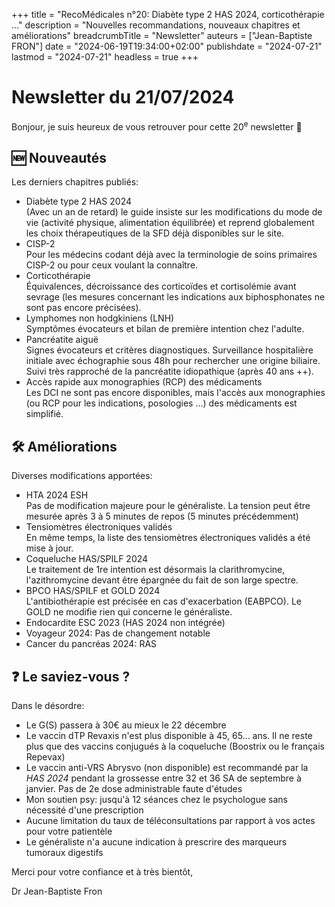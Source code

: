 +++
title = "RecoMédicales n°20: Diabète type 2 HAS 2024, corticothérapie ..."
description = "Nouvelles recommandations, nouveaux chapitres et améliorations"
breadcrumbTitle = "Newsletter"
auteurs = ["Jean-Baptiste FRON"]
date = "2024-06-19T19:34:00+02:00"
publishdate = "2024-07-21"
lastmod = "2024-07-21"
headless = true
+++

# Newsletter du 21/07/2024

Bonjour, je suis heureux de vous retrouver pour cette 20<sup>e</sup> newsletter 📰

## 🆕 Nouveautés

Les derniers chapitres publiés:

- Diabète type 2 HAS 2024  
  (Avec un an de retard) le guide insiste sur les modifications du mode de vie (activité physique, alimentation équilibrée) et reprend globalement les choix thérapeutiques de la SFD déjà disponibles sur le site.
- CISP-2  
  Pour les médecins codant déjà avec la terminologie de soins primaires CISP-2 ou pour ceux voulant la connaître.
- Corticothérapie  
  Équivalences, décroissance des corticoïdes et cortisolémie avant sevrage (les mesures concernant les indications aux biphosphonates ne sont pas encore précisées).
- Lymphomes non hodgkiniens (LNH)  
  Symptômes évocateurs et bilan de première intention chez l'adulte.
- Pancréatite aiguë  
  Signes évocateurs et critères diagnostiques. Surveillance hospitalière initiale avec échographie sous 48h pour rechercher une origine biliaire. Suivi très rapproché de la pancréatite idiopathique (après 40 ans ++).
- Accès rapide aux monographies (RCP) des médicaments  
  Les DCI ne sont pas encore disponibles, mais l'accès aux monographies (ou RCP pour les indications, posologies ...) des médicaments est simplifié.

## 🛠️ Améliorations

Diverses modifications apportées:

- HTA 2024 ESH  
  Pas de modification majeure pour le généraliste. La tension peut être mesurée après 3 à 5 minutes de repos (5 minutes précédemment)
- Tensiomètres électroniques validés  
  En même temps, la liste des tensiomètres électroniques validés a été mise à jour.
- Coqueluche HAS/SPILF 2024  
  Le traitement de 1re intention est désormais la clarithromycine, l'azithromycine devant être épargnée du fait de son large spectre.
- BPCO HAS/SPILF et GOLD 2024  
  L'antibiothérapie est précisée en cas d'exacerbation (EABPCO). Le GOLD ne modifie rien qui concerne le généraliste.
- Endocardite ESC 2023 (HAS 2024 non intégrée)
- Voyageur 2024: Pas de changement notable
- Cancer du pancréas 2024: RAS

## ❓ Le saviez-vous ?

Dans le désordre:

- Le G(S) passera à 30€ au mieux le 22 décembre
- Le vaccin dTP Revaxis n'est plus disponible à 45, 65... ans. Il ne reste plus que des vaccins conjugués à la coqueluche (Boostrix ou le français Repevax)
- Le vaccin anti-VRS Abrysvo (non disponible) est recommandé par la *HAS 2024* pendant la grossesse entre 32 et 36 SA de septembre à janvier. Pas de 2e dose administrable faute d'études
- Mon soutien psy: jusqu'à 12 séances chez le psychologue sans nécessité d'une prescription
- Aucune limitation du taux de téléconsultations par rapport à vos actes pour votre patientèle
- Le généraliste n'a aucune indication à prescrire des marqueurs tumoraux digestifs

Merci pour votre confiance et à très bientôt,

Dr Jean-Baptiste Fron
